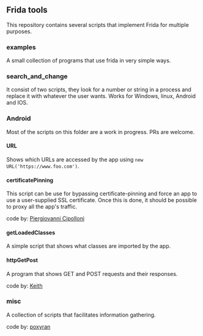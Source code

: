 ## Frida tools

This repository contains several scripts that implement Frida for multiple purposes.

### examples

A small collection of programs that use frida in very simple ways.

### search_and_change

It consist of two scripts, they look for a number or string in a process and replace it with whatever the user wants. Works for Windows, linux, Android and IOS.

### Android

Most of the scripts on this folder are a work in progress. PRs are welcome.

#### URL

Shows which URLs are accessed by the app using `new URL('https://www.foo.com')`.

#### certificatePinning

This script can be use for bypassing certificate-pinning and force an app to use a user-supplied SSL certificate. Once this is done, it should be possible to proxy all the app's traffic.

code by: [Piergiovanni Cipolloni](https://techblog.mediaservice.net/2017/07/universal-android-ssl-pinning-bypass-with-frida/) 
 
#### getLoadedClasses

A simple script that shows what classes are imported by the app.

#### httpGetPost

A program that shows GET and POST requests and their responses.

code by: [Keith](https://stackoverflow.com/questions/46711786/android-hooking-https-traffic-using-frida)

### misc

A collection of scripts that facilitates information gathering.

code by: [poxyran](https://github.com/poxyran/misc)

